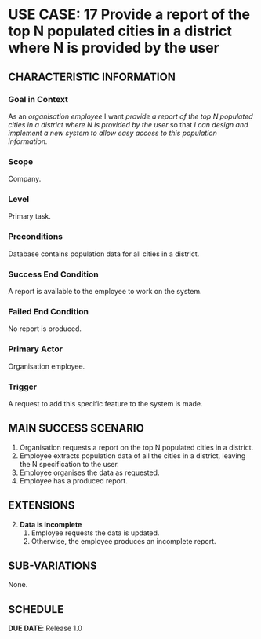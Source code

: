 # USE CASE: 17 Provide a report of the top N populated cities in a district where N is provided by the user

## CHARACTERISTIC INFORMATION

### Goal in Context

As an *organisation employee* I want *provide a report of the top N populated cities in a district where N is provided by the user* so that *I can design and implement a new system to allow easy access to this population information.*

### Scope

Company.

### Level

Primary task.

### Preconditions

Database contains population data for all cities in a district.

### Success End Condition

A report is available to the employee to work on the system.

### Failed End Condition

No report is produced.

### Primary Actor

Organisation employee.

### Trigger

A request to add this specific feature to the system is made.

## MAIN SUCCESS SCENARIO

1. Organisation requests a report on the top N populated cities in a district.
2. Employee extracts population data of all the cities in a district, leaving the N specification to the user.
3. Employee organises the data as requested.
4. Employee has a produced report.

## EXTENSIONS

2. **Data is incomplete**
    1. Employee requests the data is updated.
    2. Otherwise, the employee produces an incomplete report.

## SUB-VARIATIONS

None.

## SCHEDULE

**DUE DATE**: Release 1.0